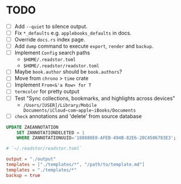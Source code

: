 # TODO

- [ ] Add `--quiet` to silence output.
- [ ] Fix `*_defaults` e.g. `applebooks_defaults` in docs.
- [ ] Override `docs.rs` index page.
- [ ] Add `dump` command to execute `export`, `render` and `backup`.
- [ ] Implement `Config` search paths
    - `$HOME/.readstor.toml`
    - `$HOME/.readstor/readstor.toml`
- [ ] Maybe `book.author` should be `book.authors`?
- [ ] Move from `chrono` > `time` crate
- [ ] Implement `From<&'a Row> for T`
- [ ] `termcolor` for pretty output
- [ ] Test "Sync collections, bookmarks, and highlights across devices"
    - `/Users/[USER]/Library/Mobile Documents/iCloud~com~apple~iBooks/Documents`
- [ ] `check` annotations and 'delete' from source database

```sql
UPDATE ZAEANNOTATION
    SET ZANNOTATIONDELETED = 1
    WHERE ZANNOTATIONUUID='188880E0-AFEB-494B-82E6-20C4506783E3';
```

```toml
# `~/.readstor/readstor.toml`

output = "./output"
templates = ["./templates/*", "/path/to/template.md"]
templates = "./templates/*"
backup = true
```
